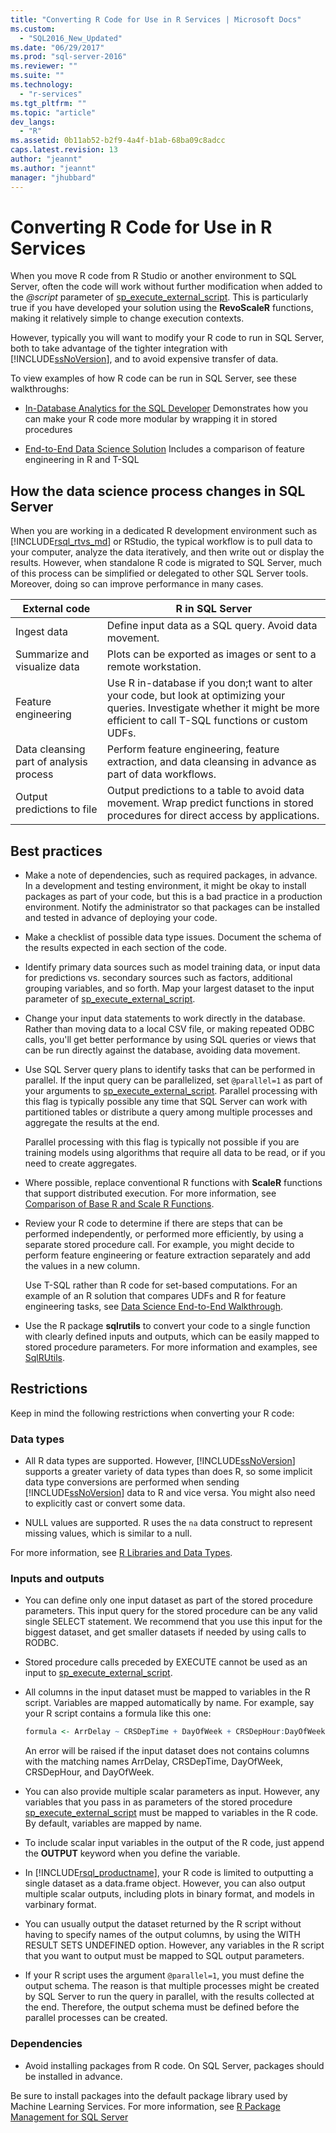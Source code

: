 ```yaml
---
title: "Converting R Code for Use in R Services | Microsoft Docs"
ms.custom: 
  - "SQL2016_New_Updated"
ms.date: "06/29/2017"
ms.prod: "sql-server-2016"
ms.reviewer: ""
ms.suite: ""
ms.technology: 
  - "r-services"
ms.tgt_pltfrm: ""
ms.topic: "article"
dev_langs: 
  - "R"
ms.assetid: 0b11ab52-b2f9-4a4f-b1ab-68ba09c8adcc
caps.latest.revision: 13
author: "jeannt"
ms.author: "jeannt"
manager: "jhubbard"
---
```

# Converting R Code for Use in R Services

When you move R code from R Studio or another environment to SQL Server, often the code will work without further modification when added to the *@script* parameter of [sp_execute_external_script](../../relational-databases/system-stored-procedures/sp-execute-external-script-transact-sql.md). This is particularly true if you have developed your solution using the **RevoScaleR** functions, making it relatively simple to change execution contexts.

However, typically you will want to modify your R code to run in SQL Server, both to take advantage of the tighter integration with [!INCLUDE[ssNoVersion](../../includes/ssnoversion-md.md)], and to avoid expensive transfer of data.

To view examples of how R code can be run in SQL Server, see these walkthroughs:

+ [In-Database Analytics for the SQL Developer](../tutorials/sqldev-in-database-r-for-sql-developers.md)
  Demonstrates how you can make your R code more modular by wrapping it  in stored procedures

+ [End-to-End Data Science Solution](../tutorials/walkthrough-data-science-end-to-end-walkthrough.md)
  Includes a comparison of feature engineering in R and T-SQL

## How the data science process changes in SQL Server

When you are working in a dedicated R development environment such as [!INCLUDE[rsql_rtvs_md](../../includes/rsql-rtvs-md.md)] or RStudio, the typical workflow is to pull data to your computer, analyze the data iteratively, and then write out or display the results. However, when standalone R code is migrated to SQL Server, much of this process can be simplified or delegated to other SQL Server tools. Moreover, doing so can improve performance in many cases.

| External code | R in SQL Server |
|-------|-------|
| Ingest data| Define input data as a SQL query. Avoid data movement. |
| Summarize and visualize data| Plots can be exported as images or sent to a remote workstation.|
|Feature engineering| Use R in-database if you don;t want to alter your code, but look at optimizing your queries. Investigate whether it might be more efficient to call T-SQL functions or custom UDFs.|
|Data cleansing part of analysis process| Perform feature engineering, feature extraction, and data cleansing in advance as part of data workflows.|
|Output predictions to file| Output predictions to a table to avoid data movement. Wrap predict functions in stored procedures for direct access by applications.|

## Best practices

+ Make a note of dependencies, such as required packages, in advance. In a development and testing environment, it might be okay to install packages as part of your code, but this is a bad practice in a production environment. Notify the administrator so that packages can be installed and tested in advance of deploying your code.

+ Make a checklist of possible data type issues. Document the schema of the results expected in each section of the code.

+ Identify primary data sources such as model training data, or input data for predictions vs. secondary sources such as factors, additional grouping variables, and so forth. Map your largest dataset to the input parameter of [sp_execute_external_script](../../relational-databases/system-stored-procedures/sp-execute-external-script-transact-sql.md).

+ Change your input data statements to work directly in the database. Rather than moving data to a local CSV file, or making repeated ODBC calls, you'll get better performance by using SQL queries or views that can be run directly against the database, avoiding data movement.

+ Use SQL Server query plans to identify tasks that can be performed in parallel. If the input query can be parallelized, set `@parallel=1` as part of your arguments to [sp_execute_external_script](../../relational-databases/system-stored-procedures/sp-execute-external-script-transact-sql.md). Parallel processing with this flag is typically possible any time that SQL Server can work with partitioned tables or distribute a query among multiple processes and aggregate the results at the end.

  Parallel processing with this flag is typically not possible if you are training models using algorithms that require all data to be read, or if you need to create aggregates.

+ Where possible, replace conventional R functions with **ScaleR** functions that support distributed execution. For more information, see [Comparison of Base R and Scale R Functions](https://docs.microsoft.com/r-server/r-reference/revoscaler/revoscaler-compared-to-base-r).

+ Review your R code to determine if there are steps that can be performed independently, or performed more efficiently, by using a separate stored procedure call. For example, you might decide to perform feature engineering or feature extraction separately and add the values in a new column. 

  Use T-SQL rather than R code for set-based computations. For an example of an R solution that compares UDFs and R for feature engineering tasks, see [Data Science End-to-End Walkthrough](../tutorials/walkthrough-data-science-end-to-end-walkthrough.md).

+ Use the R package **sqlrutils** to convert your code to a single function with clearly defined inputs and outputs, which can be easily mapped to stored procedure parameters. For more information and examples, see [SqlRUtils](../r/generating-an-r-stored-procedure-for-r-code-using-the-sqlrutils-package.md).


## Restrictions

 Keep in mind the following restrictions when converting your R code:

### Data types

-   All R data types are supported. However, [!INCLUDE[ssNoVersion](../../includes/ssnoversion-md.md)] supports a greater variety of data types than does R, so some implicit data type conversions are performed when sending [!INCLUDE[ssNoVersion](../../includes/ssnoversion-md.md)] data to R and vice versa. You might also need to explicitly cast or convert some data.

- NULL values are supported. R uses the `na` data construct to represent missing values, which is similar to a null.

For more information, see [R Libraries and Data Types](../r/r-libraries-and-data-types.md).

### Inputs and outputs

+ You can define only one input dataset as part of the stored procedure parameters. This input query for the stored procedure can be any valid single  SELECT statement. We recommend that you use this input for the biggest dataset, and get smaller datasets if needed by using calls to RODBC.

+ Stored procedure calls preceded by EXECUTE cannot be used as an input to [sp_execute_external_script](../../relational-databases/system-stored-procedures/sp-execute-external-script-transact-sql.md).

+ All columns in the input dataset must be mapped to variables in the R script. Variables are mapped automatically by name. For example, say your R script contains a formula like this one:
    
    ```R
    formula <- ArrDelay ~ CRSDepTime + DayOfWeek + CRSDepHour:DayOfWeek
    ```
    
     An error will be raised if the input dataset does not contains columns with the matching names ArrDelay, CRSDepTime, DayOfWeek, CRSDepHour, and DayOfWeek.

+ You can also provide multiple scalar parameters as input. However, any variables that you pass in as parameters of the stored procedure [sp_execute_external_script](../../relational-databases/system-stored-procedures/sp-execute-external-script-transact-sql.md) must be mapped to variables in the R code. By default, variables are mapped by name.

+ To include scalar input variables in the output of the R code, just append the **OUTPUT** keyword when you define the variable.

+ In [!INCLUDE[rsql_productname](../../includes/rsql-productname-md.md)], your R code is limited to outputting a single dataset as a data.frame object. However, you can also output multiple scalar outputs, including plots in binary format, and models in varbinary format.

+ You can usually output the dataset returned by the R script without having to specify names of the output columns, by using the WITH RESULT SETS UNDEFINED option. However, any variables in the R script that you want to output must be mapped to SQL output parameters.

+ If your R script uses the argument `@parallel=1`, you must define the output schema. The reason is that multiple processes might be created by SQL Server to run the query in parallel, with the results collected at the end. Therefore, the output schema must be defined before the parallel processes can be created.

### Dependencies

 + Avoid installing packages from R code. On SQL Server, packages should be installed in advance.
 
  Be sure to install packages into the default package library used by Machine Learning Services. For more information, see [R Package Management for SQL Server](../r/r-package-management-for-sql-server-r-services.md)
